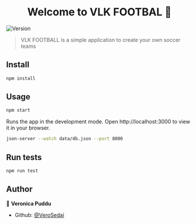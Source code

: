 <h1 align="center">Welcome to VLK FOOTBAL 👋</h1>
<p>
  <img alt="Version" src="https://img.shields.io/badge/version-0.1.0-blue.svg?cacheSeconds=2592000" />
</p>

> VLK FOOTBALL is a simple application to create your own soccer teams

## Install

```sh
npm install
```

## Usage

```sh
npm start
```
Runs the app in the development mode.
Open http://localhost:3000 to view it in your browser.

```sh
json-server --watch data/db.json --port 8000
```

## Run tests

```sh
npm run test
```

## Author

👤 **Veronica Puddu**

* Github: [@VeroSedai](https://github.com/VeroSedai)
